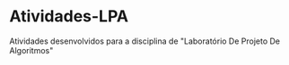 # Atividades-LPA
Atividades desenvolvidos para a disciplina de "Laboratório De Projeto De Algoritmos"
